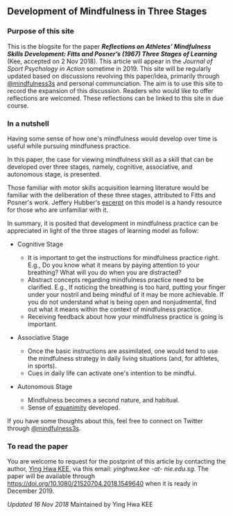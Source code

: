 ## Development of Mindfulness in Three Stages 

### Purpose of this site

This is the blogsite for the paper **_Reflections on Athletes’ Mindfulness Skills Development: Fitts and Posner’s (1967) Three Stages of Learning_** (Kee, accepted on 2 Nov 2018). This article will appear in the *Journal of Sport Psychology in Action* sometime in 2019. 
This site will be regularly updated based on discussions revolving this paper/idea, primarily through [@mindfulness3s](https://twitter.com/@mindfulness3s/) and personal communciation. The aim is to use this site to record the expansion of this discussion. Readers who would like to offer reflections are welcomed. These reflections can be linked to this site in due course.   

### In a nutshell

Having some sense of how one's mindfulness would develop over time is useful while pursuing mindfuness practice.  

In this paper, the case for viewing mindfulness skill as a skill that can be developed over three stages, namely, cognitive, associative, and autonomous stage, is presented. 

Those familiar with motor skills acquisition learning literature would be familiar with the deliberation of these three stages, attributed to Fitts and Posner's work. Jeffery Hubber's [excerpt](https://us.humankinetics.com/blogs/excerpt/understanding-motor-learning-stages-improves-skill-instruction) on this model is a handy resource for those who are unfamiliar with it.   

In summary, it is posited that development in mindfulness practice can be appreciated in light of the three stages of learning model as follow: 

* Cognitive Stage
  * It is important to get the instructions for mindfulness practice right. E.g., Do you know what it means by paying attention to your breathing? What will you do when you are distracted?
  * Abstract concepts regarding mindfulness practice need to be clarified. E.g., If noticing the breathing is too hard, putting your finger under your nostril and being mindful of it may be more achievable. If you do not understand what is being open and nonjudmental, find out what it means within the context of mindfulness practice.  
  * Receiving feedback about how your mindfulness practice is going is important.  

* Associative Stage
  * Once the basic instructions are assimilated, one would tend to use the mindfulness strategy in daily living situations (and, for athletes, in sports).
  * Cues in daily life can activate one's intention to be mindful.   

* Autonomous Stage
  * Mindfulness becomes a second nature, and habitual.
  * Sense of [equanimity](https://dx.doi.org/10.1007%2Fs12671-013-0269-8) developed.  

If you have some thoughts about this, feel free to connect on Twitter through [@mindfulness3s](https://twitter.com/@mindfulness3s/).

### To read the paper
You are welcome to request for the postprint of this article by contacting the author, [Ying Hwa KEE](https://scholar.google.com.sg/citations?user=_4flSMUAAAAJ&hl=en), via this email: *yinghwa.kee -at- nie.edu.sg*.
The paper will be available through https://doi.org/10.1080/21520704.2018.1549640 when it is ready in December 2019.

*Updated 16 Nov 2018* 
Maintained by Ying Hwa KEE 
